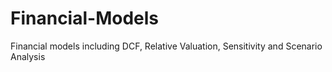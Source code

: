 # Financial-Models
Financial models including DCF, Relative Valuation, Sensitivity and Scenario Analysis
